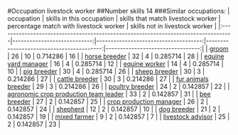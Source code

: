 #Occupation livestock worker
##Number skills 14
###Similar occupations:
| occupation                                                                        |   skills in this occupation |   skills that match livestock worker |   percentage match with livestock worker |   skills not in livestock worker |
|:----------------------------------------------------------------------------------|----------------------------:|-------------------------------------:|-----------------------------------------:|---------------------------------:|
| [groom](groom.md)                                                                 |                          26 |                                   10 |                                 0.714286 |                               16 |
| [horse breeder](horse_breeder.md)                                                 |                          32 |                                    4 |                                 0.285714 |                               28 |
| [equine yard manager](equine_yard_manager.md)                                     |                          16 |                                    4 |                                 0.285714 |                               12 |
| [equine worker](equine_worker.md)                                                 |                          14 |                                    4 |                                 0.285714 |                               10 |
| [pig breeder](pig_breeder.md)                                                     |                          30 |                                    4 |                                 0.285714 |                               26 |
| [sheep breeder](sheep_breeder.md)                                                 |                          30 |                                    3 |                                 0.214286 |                               27 |
| [cattle breeder](cattle_breeder.md)                                               |                          30 |                                    3 |                                 0.214286 |                               27 |
| [fur animals breeder](fur_animals_breeder.md)                                     |                          29 |                                    3 |                                 0.214286 |                               26 |
| [poultry breeder](poultry_breeder.md)                                             |                          24 |                                    2 |                                 0.142857 |                               22 |
| [agronomic crop production team leader](agronomic_crop_production_team_leader.md) |                          33 |                                    2 |                                 0.142857 |                               31 |
| [bee breeder](bee_breeder.md)                                                     |                          27 |                                    2 |                                 0.142857 |                               25 |
| [crop production manager](crop_production_manager.md)                             |                          26 |                                    2 |                                 0.142857 |                               24 |
| [shepherd](shepherd.md)                                                           |                          12 |                                    2 |                                 0.142857 |                               10 |
| [dog breeder](dog_breeder.md)                                                     |                          21 |                                    2 |                                 0.142857 |                               19 |
| [mixed farmer](mixed_farmer.md)                                                   |                           9 |                                    2 |                                 0.142857 |                                7 |
| [livestock advisor](livestock_advisor.md)                                         |                          25 |                                    2 |                                 0.142857 |                               23 |
